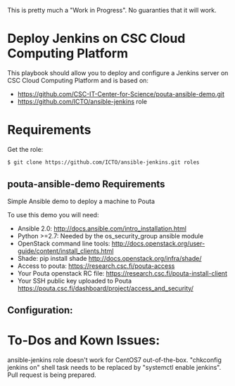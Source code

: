 This is pretty much a "Work in Progress". No guaranties that it will work.


Deploy Jenkins on CSC Cloud Computing Platform
==============================================

This playbook should allow you to deploy and configure a Jenkins server on CSC Cloud Computing Platform and is based on:

  - https://github.com/CSC-IT-Center-for-Science/pouta-ansible-demo.git
  - https://github.com/ICTO/ansible-jenkins role


# Requirements

Get the role:

```bash
$ git clone https://github.com/ICTO/ansible-jenkins.git roles
```



## pouta-ansible-demo Requirements

Simple Ansible demo to deploy a machine to Pouta

To use this demo you will need:
 - Ansible 2.0:
   http://docs.ansible.com/intro_installation.html
 - Python >=2.7:
   Needed by the os_security_group ansible module
 - OpenStack command line tools:
   http://docs.openstack.org/user-guide/content/install_clients.html
 - Shade: pip install shade
   http://docs.openstack.org/infra/shade/
 - Access to pouta:
   https://research.csc.fi/pouta-access
 - Your Pouta openstack RC file:
   https://research.csc.fi/pouta-install-client
 - Your SSH public key uploaded to Pouta
   https://pouta.csc.fi/dashboard/project/access_and_security/


## Configuration:

# To-Dos and Kown Issues:

ansible-jenkins role doesn't work for CentOS7 out-of-the-box. "chkconfig jenkins on" shell task needs to be replaced by "systemctl enable jenkins". Pull request is being prepared.


